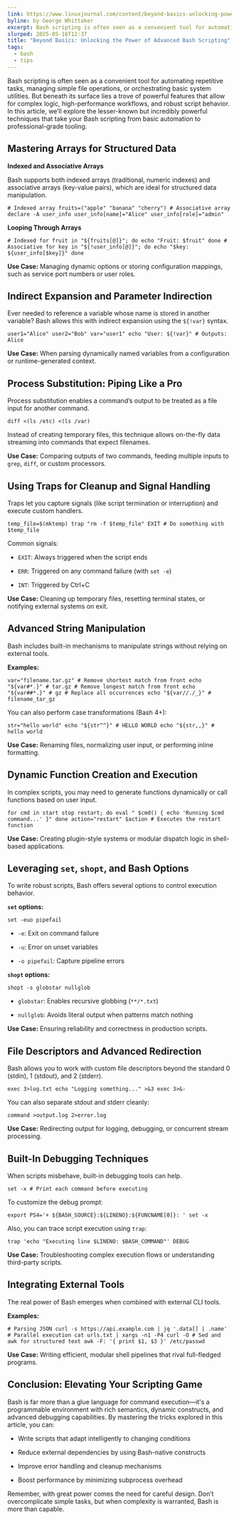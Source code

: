 ```yaml
---
link: https://www.linuxjournal.com/content/beyond-basics-unlocking-power-advanced-bash-scripting
byline: by George Whittaker
excerpt: Bash scripting is often seen as a convenient tool for automating repetitive tasks, managing simple file operations, or orchestrating basic system utilities. But beneath its surface lies a trove of powerful features that allow for complex logic, high-performance workflows, and robust script behavior. In this article, we’ll explore the lesser-known but incredibly powerful techniques that take your Bash scripting from basic automation to professional-grade tooling.
slurped: 2025-05-16T12:37
title: "Beyond Basics: Unlocking the Power of Advanced Bash Scripting"
tags:
  - bash
  - tips
---
```


Bash scripting is often seen as a convenient tool for automating repetitive tasks, managing simple file operations, or orchestrating basic system utilities. But beneath its surface lies a trove of powerful features that allow for complex logic, high-performance workflows, and robust script behavior. In this article, we’ll explore the lesser-known but incredibly powerful techniques that take your Bash scripting from basic automation to professional-grade tooling.

## **Mastering Arrays for Structured Data**

**Indexed and Associative Arrays**

Bash supports both indexed arrays (traditional, numeric indexes) and associative arrays (key-value pairs), which are ideal for structured data manipulation.

`# Indexed array fruits=("apple" "banana" "cherry") # Associative array declare -A user_info user_info[name]="Alice" user_info[role]="admin"`

**Looping Through Arrays**

`# Indexed for fruit in "${fruits[@]}"; do echo "Fruit: $fruit" done # Associative for key in "${!user_info[@]}"; do echo "$key: ${user_info[$key]}" done`

**Use Case:** Managing dynamic options or storing configuration mappings, such as service port numbers or user roles.

## **Indirect Expansion and Parameter Indirection**

Ever needed to reference a variable whose name is stored in another variable? Bash allows this with indirect expansion using the `${!var}` syntax.

`user1="Alice" user2="Bob" var="user1" echo "User: ${!var}" # Outputs: Alice`

**Use Case:** When parsing dynamically named variables from a configuration or runtime-generated context.

## **Process Substitution: Piping Like a Pro**

Process substitution enables a command’s output to be treated as a file input for another command.

`diff <(ls /etc) <(ls /var)`

Instead of creating temporary files, this technique allows on-the-fly data streaming into commands that expect filenames.

**Use Case:** Comparing outputs of two commands, feeding multiple inputs to `grep`, `diff`, or custom processors.

## **Using Traps for Cleanup and Signal Handling**

Traps let you capture signals (like script termination or interruption) and execute custom handlers.

`temp_file=$(mktemp) trap "rm -f $temp_file" EXIT # Do something with $temp_file`

Common signals:

- `EXIT`: Always triggered when the script ends
    
- `ERR`: Triggered on any command failure (with `set -e`)
    
- `INT`: Triggered by Ctrl+C
    

**Use Case:** Cleaning up temporary files, resetting terminal states, or notifying external systems on exit.

## **Advanced String Manipulation**

Bash includes built-in mechanisms to manipulate strings without relying on external tools.

**Examples:**

`var="filename.tar.gz" # Remove shortest match from front echo "${var#*.}" # tar.gz # Remove longest match from front echo "${var##*.}" # gz # Replace all occurrences echo "${var//./_}" # filename_tar_gz`

You can also perform case transformations (Bash 4+):

`str="hello world" echo "${str^^}" # HELLO WORLD echo "${str,,}" # hello world`

**Use Case:** Renaming files, normalizing user input, or performing inline formatting.

## **Dynamic Function Creation and Execution**

In complex scripts, you may need to generate functions dynamically or call functions based on user input.

`for cmd in start stop restart; do eval " $cmd() { echo 'Running $cmd command...' }" done action="restart" $action # Executes the restart function`

**Use Case:** Creating plugin-style systems or modular dispatch logic in shell-based applications.

## **Leveraging `set`, `shopt`, and Bash Options**

To write robust scripts, Bash offers several options to control execution behavior.

**`set` options:**

`set -euo pipefail`

- `-e`: Exit on command failure
    
- `-u`: Error on unset variables
    
- `-o pipefail`: Capture pipeline errors
    

**`shopt` options:**

`shopt -s globstar nullglob`

- `globstar`: Enables recursive globbing (`**/*.txt`)
    
- `nullglob`: Avoids literal output when patterns match nothing
    

**Use Case:** Ensuring reliability and correctness in production scripts.

## **File Descriptors and Advanced Redirection**

Bash allows you to work with custom file descriptors beyond the standard 0 (stdin), 1 (stdout), and 2 (stderr).

`exec 3>log.txt echo "Logging something..." >&3 exec 3>&-`

You can also separate stdout and stderr cleanly:

`command >output.log 2>error.log`

**Use Case:** Redirecting output for logging, debugging, or concurrent stream processing.

## **Built-In Debugging Techniques**

When scripts misbehave, built-in debugging tools can help.

`set -x # Print each command before executing`

To customize the debug prompt:

`export PS4='+ ${BASH_SOURCE}:${LINENO}:${FUNCNAME[0]}: ' set -x`

Also, you can trace script execution using `trap`:

`trap 'echo "Executing line $LINENO: $BASH_COMMAND"' DEBUG`

**Use Case:** Troubleshooting complex execution flows or understanding third-party scripts.

## **Integrating External Tools**

The real power of Bash emerges when combined with external CLI tools.

**Examples:**

`# Parsing JSON curl -s https://api.example.com | jq '.data[] | .name' # Parallel execution cat urls.txt | xargs -n1 -P4 curl -O # Sed and awk for structured text awk -F: '{ print $1, $3 }' /etc/passwd`

**Use Case:** Writing efficient, modular shell pipelines that rival full-fledged programs.

## **Conclusion: Elevating Your Scripting Game**

Bash is far more than a glue language for command execution—it's a programmable environment with rich semantics, dynamic constructs, and advanced debugging capabilities. By mastering the tricks explored in this article, you can:

- Write scripts that adapt intelligently to changing conditions
    
- Reduce external dependencies by using Bash-native constructs
    
- Improve error handling and cleanup mechanisms
    
- Boost performance by minimizing subprocess overhead
    

Remember, with great power comes the need for careful design. Don’t overcomplicate simple tasks, but when complexity is warranted, Bash is more than capable.